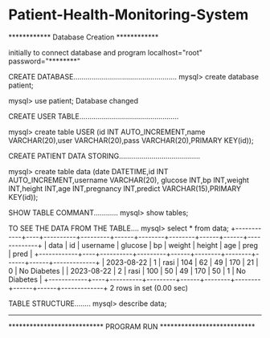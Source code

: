 # Patient-Health-Monitoring-System

************ Database Creation ************

initially to connect database and program
localhost="root" password="********"

CREATE DATABASE...................................................
mysql> create database patient;

mysql> use patient;
Database changed

CREATE USER TABLE.................................................

mysql> create table USER (id INT AUTO_INCREMENT,name VARCHAR(20),user VARCHAR(20),pass VARCHAR(20),PRIMARY KEY(id));

CREATE PATIENT DATA STORING........................................

mysql> create table data (date DATETIME,id INT AUTO_INCREMENT,username VARCHAR(20),
glucose INT,bp INT,weight INT,height INT,age INT,pregnancy INT,predict VARCHAR(15),PRIMARY KEY(id));

SHOW TABLE COMMANT............
mysql> show tables;

TO SEE THE DATA FROM THE TABLE....
mysql> select * from data;
+------------+----+----------+---------+------+--------+--------+------+------+-------------+
| data       | id | username | glucose | bp   | weight | height | age  | preg | pred        |
+------------+----+----------+---------+------+--------+--------+------+------+-------------+
| 2023-08-22 |  1 | rasi     |     104 |   62 |     49 |    170 |   21 |    0 | No Diabetes |
| 2023-08-22 |  2 | rasi     |     100 |   50 |     49 |    170 |   50 |    1 | No Diabetes |
+------------+----+----------+---------+------+--------+--------+------+------+-------------+
2 rows in set (0.00 sec)

TABLE STRUCTURE........
mysql> describe data;

----------------------------------------------------------------------------------------------------------------------------

*************************** PROGRAM RUN ***************************





